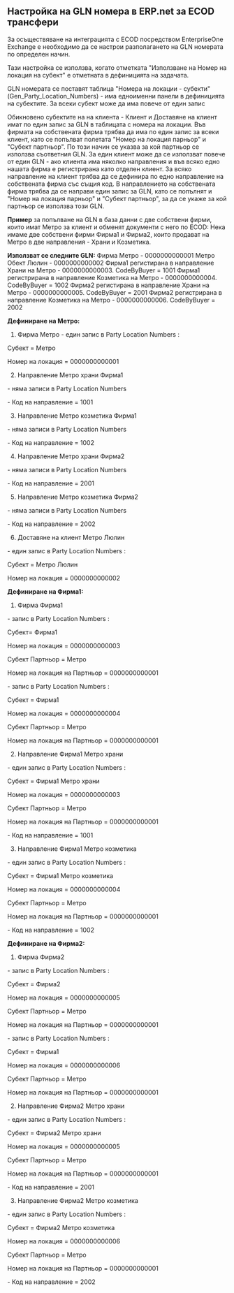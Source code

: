 ## Настройка на GLN номера в ERP.net за ECOD трансфери

За осъществяване на интеграцията с ECOD посредством EnterpriseOne Exchange е необходимо да се настрои разполагането на GLN номерата по определен начин.

Тази настройка се използва, когато отметката  "Използване на Номер на локация на субект" е отметната в дефиницията на задачата.

GLN номерата се поставят таблица "Номера на локации - субекти" (Gen_Party_Location_Numbers) -  има едноименни панели в дефиницията на субектите. За всеки субект може да има повече от един запис
 
Обикновено субектите на на клиента - Клиент и Доставяне на клиент имат по един запис за GLN в таблицата с номера на локации. 
Във фирмата на собствената фирма трябва да има по един запис за всеки клиент, като се попълват полетата "Номер на локация парньор" и "Субект партньор".  По този начин се указва за кой партньор се използва съответния GLN.  За един клиент може да се използват повече от един GLN - ако клиента има няколко направления и във всяко едно нашата фирма е регистрирана като отделен клиент.
За всяко направление на клиент трябва да се дефинира по едно направление на собствената фирма със същия код. В направлението на собствената фирма трябва да се направи един запис за GLN, като се попълнят и "Номер на локация парньор" и "Субект партньор", за да се укаже за кой партньор се използва този GLN.
 
**Пример** за попълване на GLN в база данни с две собствени фирми, които имат Метро за клиент и обменят документи с него по ECOD:
Нека имаме две собствени фирми Фирма1 и Фирма2, които продават на Метро в две направления - Храни и Козметика.

**Използват се следните GLN:**
Фирма Метро  - 0000000000001
Метро Обект Люлин - 0000000000002
Фирма1 регистирана в направление Храни на Метро - 0000000000003. CodeByBuyer = 1001
Фирма1 регистрирана в направление Козметика на Метро - 0000000000004. CodeByBuyer = 1002
Фирма2 регистирана в направление Храни на Метро - 0000000000005. CodeByBuyer = 2001
Фирма2 регистрирана в направление Козметика на Метро - 0000000000006. CodeByBuyer = 2002

**Дефиниране на Метро:**

1. Фирма Метро
\- един запис в Party Location Numbers :

Субект = Метро

Номер на локация = 0000000000001


2. Направление Метро храни Фирма1

\- няма записи в Party Location Numbers

\- Код на направление = 1001

3. Направление Метро козметика Фирма1

\- няма записи в Party Location Numbers

\- Код на направление = 1002

4. Направление Метро храни Фирма2

\- няма записи в Party Location Numbers

\- Код на направление = 2001

5. Направление Метро козметика Фирма2

\- няма записи в Party Location Numbers

\- Код на направление = 2002

6. Доставяне на клиент Метро Люлин

\- един запис в Party Location Numbers :

Субект = Метро Люлин

Номер на локация = 0000000000002


**Дефиниране на Фирма1:**

1. Фирма Фирма1

\- запис в Party Location Numbers :

Субект= Фирма1

Номер на локация = 0000000000003

Субект Партньор = Метро

Номер на локация на Партньор = 0000000000001

\- запис в Party Location Numbers :

Субект = Фирма1

Номер на локация = 0000000000004

Субект Партньор = Метро

Номер на локация на Партньор = 0000000000001

2. Направление Фирма1 Метро храни

\- един запис в Party Location Numbers :

Субект = Фирма1 Метро храни

Номер на локация = 0000000000003

Субект Партньор = Метро

Номер на локация на Партньор = 0000000000001

\- Код на направление = 1001

3. Направление Фирма1 Метро козметика

\- един запис в Party Location Numbers :

Субект = Фирма1 Метро козметика

Номер на локация = 0000000000004

Субект Партньор = Метро

Номер на локация на Партньор = 0000000000001

\- Код на направление = 1002


**Дефиниране на Фирма2:**

1. Фирма Фирма2

\- запис в Party Location Numbers :

Субект = Фирма2

Номер на локация = 0000000000005

Субект Партньор = Метро

Номер на локация на Партньор = 0000000000001

\- запис в Party Location Numbers :

Субект = Фирма1

Номер на локация = 0000000000006

Субект Партньор = Метро

Номер на локация на Партньор = 0000000000001

2. Направление Фирма2 Метро храни

\- един запис в Party Location Numbers :

Субект = Фирма2 Метро храни

Номер на локация = 0000000000005

Субект Партньор = Метро

Номер на локация на Партньор = 0000000000001

\- Код на направление = 2001

3. Направление Фирма2 Метро козметика

\- един запис в Party Location Numbers :

Субект = Фирма2 Метро козметика

Номер на локация = 0000000000006

Субект Партньор = Метро

Номер на локация на Партньор = 0000000000001

\- Код на направление = 2002

